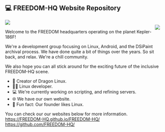 ## 💻 FREEDOM-HQ Website Repository</br>
<img align="center" src="https://freedom-hq.github.io/FREEDOM-HQ/tenor.gif" /></br>
<img align="right" src="https://komarev.com/ghpvc/?username=FREEDOM-HQ" />

Welcome to the FREEDOM headquarters operating on the planet Kepler-186F!

We're a development group focusing on Linux, Android, and the DSiPaint archival process. We have done quite a bit of things over the years. So sit back, and relax. We're a chill community.

We also hope you can all stick around for the exciting future of the inclusive FREEDOM-HQ scene.

- 🐉 Creator of Dragon Linux.
- 🧑‍💻 Linux developer.
- 💻 We're currently working on scripting, and refining servers.
- 🌐 We have our own website.
- 🐧 Fun fact: Our founder likes Linux.

You can check our our websites below for more information.<br>
https://FREEDOM-HQ.github.io/FREEDOM-HQ/<br>
https://github.com/FREEDOM-HQ/
